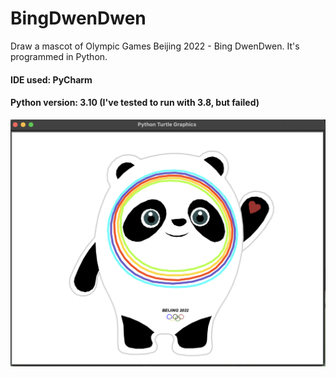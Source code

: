 # BingDwenDwen
Draw a mascot of Olympic Games Beijing 2022 - Bing DwenDwen. It's programmed in Python.

#### IDE used: PyCharm
#### Python version: 3.10 (I've tested to run with 3.8, but failed)

![This is an image](https://github.com/JeomJeom/BingDwenDwen/blob/main/demo/Screen%20Shot%202022-02-10%20at%201.34.09%20am.png)
